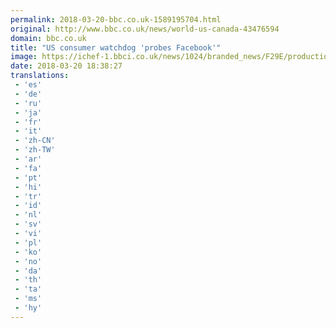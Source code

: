 ```yaml
---
permalink: 2018-03-20-bbc.co.uk-1589195704.html
original: http://www.bbc.co.uk/news/world-us-canada-43476594
domain: bbc.co.uk
title: "US consumer watchdog 'probes Facebook'"
image: https://ichef-1.bbci.co.uk/news/1024/branded_news/F29E/production/_100501126_045653998-1.jpg
date: 2018-03-20 18:38:27
translations: 
 - 'es'
 - 'de'
 - 'ru'
 - 'ja'
 - 'fr'
 - 'it'
 - 'zh-CN'
 - 'zh-TW'
 - 'ar'
 - 'fa'
 - 'pt'
 - 'hi'
 - 'tr'
 - 'id'
 - 'nl'
 - 'sv'
 - 'vi'
 - 'pl'
 - 'ko'
 - 'no'
 - 'da'
 - 'th'
 - 'ta'
 - 'ms'
 - 'hy'
---
```


